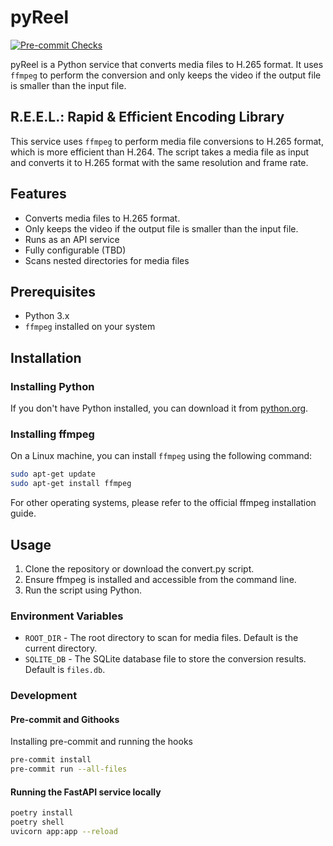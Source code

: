 # pyReel

[![Pre-commit Checks](https://github.com/awhipp/pyReel/actions/workflows/pre-commit-check.yml/badge.svg)](https://github.com/awhipp/pyReel/actions/workflows/pre-commit-check.yml)

pyReel is a Python service that converts media files to H.265 format. It uses `ffmpeg` to perform the conversion and only keeps the video if the output file is smaller than the input file.

## R.E.E.L.: Rapid & Efficient Encoding Library

This service uses `ffmpeg` to perform media file conversions to H.265 format, which is more efficient than H.264. The script takes a media file as input and converts it to H.265 format with the same resolution and frame rate.

## Features

* Converts media files to H.265 format.
* Only keeps the video if the output file is smaller than the input file.
* Runs as an API service
* Fully configurable (TBD)
* Scans nested directories for media files

## Prerequisites

- Python 3.x
- `ffmpeg` installed on your system

## Installation

### Installing Python

If you don't have Python installed, you can download it from [python.org](https://www.python.org/downloads/).

### Installing ffmpeg

On a Linux machine, you can install `ffmpeg` using the following command:

```sh
sudo apt-get update
sudo apt-get install ffmpeg
```

For other operating systems, please refer to the official ffmpeg installation guide.

## Usage

1. Clone the repository or download the convert.py script.
2. Ensure ffmpeg is installed and accessible from the command line.
3. Run the script using Python.

### Environment Variables

* `ROOT_DIR` - The root directory to scan for media files. Default is the current directory.
* `SQLITE_DB` - The SQLite database file to store the conversion results. Default is `files.db`.

### Development

#### Pre-commit and Githooks

Installing pre-commit and running the hooks

```sh
pre-commit install
pre-commit run --all-files
```

#### Running the FastAPI service locally

```sh
poetry install
poetry shell
uvicorn app:app --reload
```
